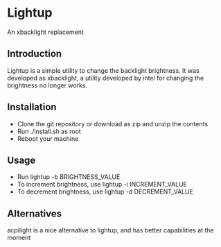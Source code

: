 # Lightup  
An xbacklight replacement

## Introduction
Lightup is a simple utility to change the backlight brightness. It was developed
as xbacklight, a utility developed by intel for changing the brightness no
longer works.

## Installation
- Clone the git repository or download as zip and unzip the contents
- Run ./install.sh as root
- Reboot your machine

## Usage
- Run lightup -b BRIGHTNESS_VALUE
- To increment brightness, use lightup -i INCREMENT_VALUE
- To decrement brightness, use lightup -d DECREMENT_VALUE

## Alternatives
acpilight is a nice alternative to lightup, and has better capabilities at 
the moment
